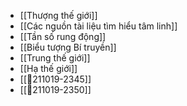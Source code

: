 - [[Thượng thế giới]]
- [[Các nguồn tài liệu tìm hiểu tâm linh]]
- [[Tần số rung động]]
- [[Biểu tượng Bí truyền]]
- [[Trung thế giới]]
- [[Hạ thế giới]]
- [[💬211019-2345]]
- [[💬211019-2350]]
